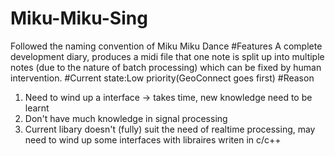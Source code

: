 # Miku-Miku-Sing
Followed the naming convention of Miku Miku Dance
#Features
A complete development diary, produces a midi file that one note is split up into multiple notes (due to the nature of batch processing)
which can be fixed by human intervention.
#Current state:Low priority(GeoConnect goes first)
#Reason
1) Need to wind up a interface -> takes time, new knowledge need to be learnt
1) Don't have much knowledge in signal processing
2) Current libary doesn't (fully) suit the need of realtime processing, may need to wind up some interfaces with libraires writen in c/c++
